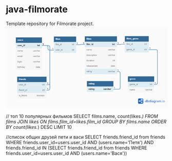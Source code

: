 # java-filmorate
Template repository for Filmorate project.
![Diagram](diag.png)

// топ 10 популярных фильмов
SELECT films.name, count(likes.*) FROM films 
JOIN likes ON films.film_id=likes.film_id 
GROUP BY films.name
ORDER BY count(likes.*) DESC
LIMIT 10

//список общих друзей пети и васи
SELECT friends.friend_id from friends 
WHERE friends.user_id=users.user_id AND (users.name='Петя') AND
friends.friend_id IN (SELECT friends.friend_id from friends
WHERE friends.user_id=users.user_id AND (users.name='Вася'))
